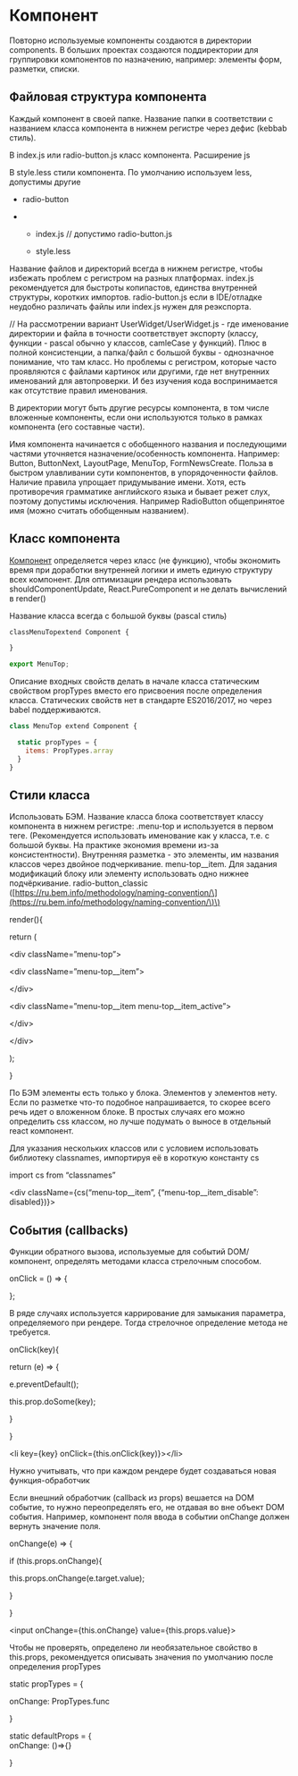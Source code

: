 # Компонент

Повторно используемые компоненты создаются в директории components. В больших проектах создаются поддиректории для группировки компонентов по назначению, например: элементы форм, разметки, списки.

## Файловая структура компонента

Каждый компонент в своей папке. Название папки в соответствии с названием класса компонента в нижнем регистре через дефис \(kebbab стиль\).

В index.js или radio-button.js класс компонента. Расширение js

В style.less стили компонента. По умолчанию используем less, допустимы другие

* radio-button

* * index.js // допустимо radio-button.js

  * style.less

Название файлов и директорий всегда в нижнем регистре, чтобы избежать проблем с регистром на разных платформах. index.js рекомендуется для быстроты копипастов, единства внутренней структуры, коротких импортов. radio-button.js если в IDE/отладке неудобно различать файлы или index.js нужен для реэкспорта.

// На рассмотрении вариант UserWidget/UserWidget.js - где именование директории и файла в точности соответствует экспорту \(классу, функции - pascal обычно у классов, camleCase у функций\). Плюс в полной консистенции, а папка/файл с большой буквы - однозначное понимание, что там класс. Но проблемы с регистром, которые часто проявляются с файлами картинок или другими, где нет внутренних именований для автопроверки. И без изучения кода воспринимается как отсутствие правил именования.

В директории могут быть другие ресурсы компонента, в том числе вложенные компоненты, если они используются только в рамках компонента \(его составные части\).

Имя компонента начинается с обобщенного названия и последующими частями уточняется назначение/особенность компонента. Например: Button, ButtonNext, LayoutPage, MenuTop, FormNewsCreate. Польза в быстром улавливании сути компонентов, в упорядоченности файлов. Наличие правила упрощает придумывание имени. Хотя, есть противоречия грамматике английского языка и бывает режет слух, поэтому допустимы исключения. Например RadioButton общепринятое имя \(можно считать обобщенным названием\).

## Класс компонента

[Компонент](/README.md) определяется через класс \(не функцию\), чтобы экономить время при доработки внутренней логики и иметь единую структуру всех компонент. Для оптимизации рендера использовать shouldComponentUpdate, React.PureComponent и не делать вычислений в render\(\)

Название класса всегда с большой буквы \(pascal стиль\)

```JavaScript
classMenuTopextend Component {

}

export MenuTop;
```

Описание входных свойств делать в начале класса статическим свойством propTypes вместо его присвоения после определения класса. Статических свойств нет в стандарте ES2016/2017, но через babel поддерживаются.

```JavaScript
class MenuTop extend Component {

  static propTypes = {
    items: PropTypes.array
  }
}
```

## Стили класса

Использовать БЭМ. Название класса блока соответствует классу компонента в нижнем регистре: .menu-top и используется в первом теге. \(Рекомендуется использовать именование как у класса, т.е. с большой буквы. На практике экономия времени из-за консистентности\). Внутренняя разметка - это элементы, им названия классов через двойное подчеркивание. menu-top\_\_item. Для задания модификаций блоку или элементу использовать одно нижнее подчёркивание. radio-button\_classic \([https://ru.bem.info/methodology/naming-convention/\](https://ru.bem.info/methodology/naming-convention/\)\)

render\(\){

return \(

&lt;div className=”menu-top”&gt;

&lt;div className=”menu-top\_\_item”&gt;

&lt;/div&gt;

&lt;div className=”menu-top\_\_item menu-top\_\_item\_active”&gt;

&lt;/div&gt;

&lt;/div&gt;

\);

}

По БЭМ элементы есть только у блока. Элементов у элементов нету. Если по разметке что-то подобное напрашивается, то скорее всего речь идет о вложенном блоке. В простых случаях его можно определить css классом, но лучше подумать о выносе в отдельный react компонент.

Для указания нескольких классов или с условием использовать библиотеку classnames, импортируя её в короткую константу cs

import cs from “classnames”

&lt;div className={cs\(“menu-top\_\_item”, {“menu-top\_\_item\_disable”: disabled}\)}&gt;

## События \(callbacks\)

Функции обратного вызова, используемые для событий DOM/компонент, определять методами класса стрелочным способом.

onClick = \(\) =&gt; {

};

В ряде случаях используется каррирование для замыкания параметра, определяемого при рендере. Тогда стрелочное определение метода не требуется.

onClick\(key\){

return \(e\) =&gt; {

e.preventDefault\(\);

this.prop.doSome\(key\);

}

}

&lt;li key={key} onClick={this.onClick\(key\)}&gt;&lt;/li&gt;

Нужно учитывать, что при каждом рендере будет создаваться новая функция-обработчик

Если внешний обработчик \(callback из props\) вешается на DOM событие, то нужно переопределять его, не отдавая во вне объект DOM события. Например, компонент поля ввода в событии onChange должен вернуть значение поля.

onChange\(e\) =&gt; {

if \(this.props.onChange\){

this.props.onChange\(e.target.value\);

}

}

&lt;input onChange={this.onChange} value={this.props.value}&gt;

Чтобы не проверять, определено ли необязательное свойство в this.props, рекомендуется описывать значения по умолчанию после определения propTypes

static propTypes = {

onChange: PropTypes.func

}

static defaultProps = {  
onChange: \(\)=&gt;{}

}

